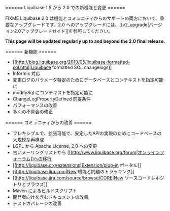====== Liquibase 1.9 から 2.0 での新機能と変更 ======

FIXME Liquibase 2.0 は機能とコミュニティからのサポートの両方において、重要なアップグレードです。2.0 へのアップグレードには、[[v2_upgrade|バージョン2.0アップグレードガイド]]を参照してください。

**This page will be updated regularly up to and beyond the 2.0 final release.**

====== 新機能 ======
  * [[http://blog.liquibase.org/2010/05/liquibase-formatted-sql.html|Liquibase formatted SQL changelogs]]
  * Informix 対応
  * 変更ログのパラメータ特定のためにデータベースとコンテキストを指定可能に
  * modifySql にコンテキストを指定可能に
  * ChangeLogPropertyDefined 前提条件
  * パフォーマンスの改善
  * 多くの不具合の修正


====== コミュニティからの改善 ======
  * フレキシブルで、拡張可能で、安定したAPIの実現のためにコードベースの大規模な再構成
  * LGPL から Apache License, 2.0 への変更
  * 古いメーリングリストから [[http://www.liquibase.org/forum|オンラインフォーラム]]への移行
  * [[http://liquibase.org/extensions|Extension/plug-in ポータル]]
  * [[http://liquibase.jira.com|New 機能と問題のトラッキング]]
  * [[http://liquibase.jira.com/source/browse/CORE|New ソースコードレポジトリとブラウズ]]
  * Maven によるビルドスクリプト
  * 開発者向けを含むドキュメントの改善
  * テストカバレージの改善
